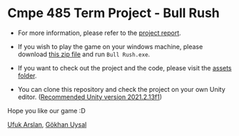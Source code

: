 # Cmpe 485 Term Project - Bull Rush

- For more information, please refer to the [project report](https://github.com/Ufuk-Arslan/Cmpe485TermProject/blob/main/CMPE485%20Term%20Project%20Report.pdf).

- If you wish to play the game on your windows machine, please download [this zip file](https://github.com/Ufuk-Arslan/Cmpe485TermProject/blob/main/Build.zip) and run `Bull Rush.exe`.

- If you want to check out the project and the code, please visit the [assets folder](https://github.com/Ufuk-Arslan/Cmpe485TermProject/tree/main/Assets).

- You can clone this repository and check the project on your own Unity editor. ([Recommended Unity version 2021.2.13f1](https://unity3d.com/unity/whats-new/2021.2.13))

Hope you like our game :D

[Ufuk Arslan](https://github.com/Ufuk-Arslan), [Gökhan Uysal](https://github.com/uysalGokhan)



